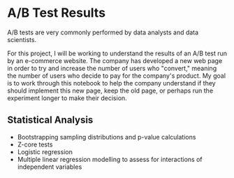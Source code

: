 # A/B Test Results

A/B tests are very commonly performed by data analysts and data scientists. 

For this project, I will be working to understand the results of an A/B test run by an e-commerce website. The company has developed a new web page in order to try and increase the number of users who "convert," meaning the number of users who decide to pay for the company's product. My goal is to work through this notebook to help the company understand if they should implement this new page, keep the old page, or perhaps run the experiment longer to make their decision.


## Statistical Analysis
- Bootstrapping sampling distributions and p-value calculations
- Z-core tests
- Logistic regression
- Multiple linear regression modelling to assess for interactions of independent variables
